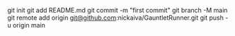 git init
git add README.md
git commit -m "first commit"
git branch -M main
git remote add origin git@github.com:nickaiva/GauntletRunner.git
git push -u origin main
